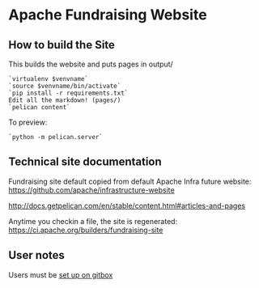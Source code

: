 Apache Fundraising Website
====================

## How to build the Site
This builds the website and puts pages in output/

    `virtualenv $venvname`
    `source $venvname/bin/activate`
    `pip install -r requirements.txt`
    Edit all the markdown! (pages/)
    `pelican content`

To preview:

    `python -m pelican.server`

## Technical site documentation

Fundraising site default copied from default Apache Infra future website:
https://github.com/apache/infrastructure-website

http://docs.getpelican.com/en/stable/content.html#articles-and-pages

Anytime you checkin a file, the site is regenerated:
https://ci.apache.org/builders/fundraising-site

## User notes
Users must be [set up on gitbox](https://gitbox.apache.org/setup/)
